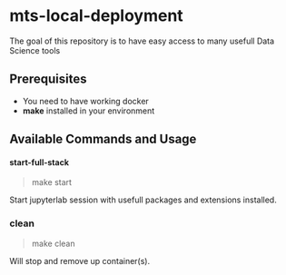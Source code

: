 # mts-local-deployment

The goal of this repository is to have easy access to many usefull Data Science tools


## Prerequisites
- You need to have working docker
- **make** installed in your environment 


  
## Available Commands and Usage
#### start-full-stack
> make start

Start jupyterlab session with usefull packages and extensions installed.


### clean
>make clean

Will stop and remove up container(s).


